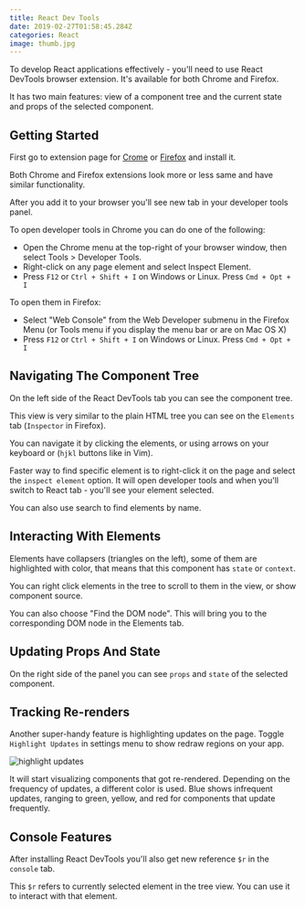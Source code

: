 ```yaml
---
title: React Dev Tools
date: 2019-02-27T01:58:45.284Z
categories: React
image: thumb.jpg
---
```


To develop React applications effectively - you'll need to use React DevTools browser extension. It's available for both Chrome and Firefox.

It has two main features: view of a component tree and the current state and props of the selected component.

## Getting Started

First go to extension page for [Crome](https://chrome.google.com/webstore/detail/react-developer-tools/fmkadmapgofadopljbjfkapdkoienihi?hl=en) or [Firefox](https://addons.mozilla.org/firefox/addon/react-devtools/) and install it. 

Both Chrome and Firefox extensions look more or less same and have similar functionality.

After you add it to your browser you'll see new tab in your developer tools panel.

To open developer tools in Chrome you can do one of the following:

* Open the Chrome menu at the top-right of your browser window, then select Tools > Developer Tools.
* Right-click on any page element and select Inspect Element.
* Press `F12` or `Ctrl + Shift + I` on Windows or Linux. Press `Cmd + Opt + I`

To open them in Firefox:

* Select "Web Console" from the Web Developer submenu in the Firefox Menu (or Tools menu if you display the menu bar or are on Mac OS X)
* Press `F12` or `Ctrl + Shift + I` on Windows or Linux. Press `Cmd + Opt + I`

## Navigating The Component Tree

On the left side of the React DevTools tab you can see the component tree. 

This view is very similar to the plain HTML tree you can see on the `Elements` tab (`Inspector` in Firefox).

You can navigate it by clicking the elements, or using arrows on your keyboard or (`hjkl` buttons like in Vim).

Faster way to find specific element is to right-click it on the page and select the `inspect element` option. It will open developer tools and when you'll switch to React tab - you'll see your element selected.

You can also use search to find elements by name.

## Interacting With Elements

Elements have collapsers (triangles on the left), some of them are highlighted with color, that means that this component has `state` or `context`.

You can right click elements in the tree to scroll to them in the view, or show component source.

You can also choose "Find the DOM node". This will bring you to the corresponding DOM node in the Elements tab.

## Updating Props And State

On the right side of the panel you can see `props` and `state` of the selected component.

## Tracking Re-renders

Another super-handy feature is highlighting updates on the page. Toggle `Highlight Updates` in settings menu to show redraw regions on your app.

![highlight updates](/highlight_updates.png)

It will start visualizing components that got re-rendered. Depending on the frequency of updates, a different color is used. Blue shows infrequent updates, ranging to green, yellow, and red for components that update frequently.

## Console Features

After installing React DevTools you'll also get new reference `$r` in the `console` tab.

This `$r` refers to currently selected element in the tree view. You can use it to interact with that element.